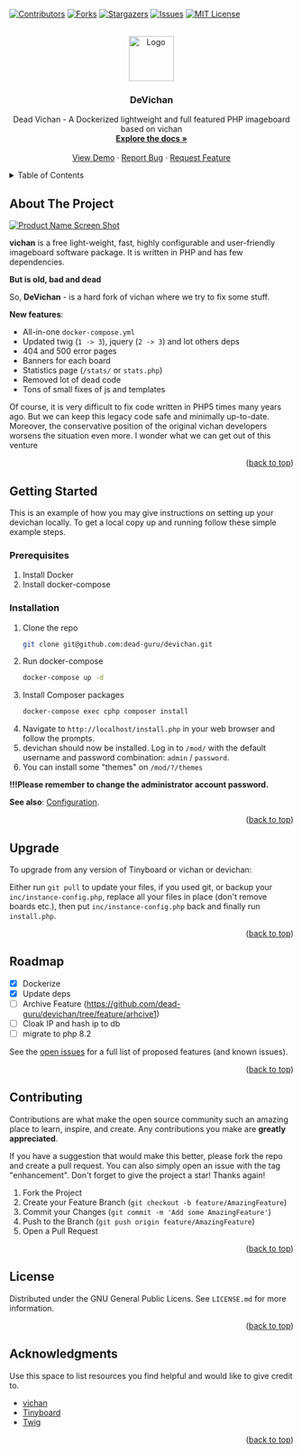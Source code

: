 <a name="readme-top"></a>



<!-- PROJECT SHIELDS -->
<!--
*** I'm using markdown "reference style" links for readability.
*** Reference links are enclosed in brackets [ ] instead of parentheses ( ).
*** See the bottom of this document for the declaration of the reference variables
*** for contributors-url, forks-url, etc. This is an optional, concise syntax you may use.
*** https://www.markdownguide.org/basic-syntax/#reference-style-links
-->
[![Contributors][contributors-shield]][contributors-url]
[![Forks][forks-shield]][forks-url]
[![Stargazers][stars-shield]][stars-url]
[![Issues][issues-shield]][issues-url]
[![MIT License][license-shield]][license-url]



<!-- PROJECT LOGO -->
<br />
<div align="center">
  <a href="https://github.com/dead-guru/devichan">
    <img src="https://i.imgur.com/pzQwvyq.gif" alt="Logo" width="80" height="80">
  </a>

<h3 align="center">DeVichan</h3>

  <p align="center">
    Dead Vichan - A Dockerized lightweight and full featured PHP imageboard based on vichan
    <br />
    <a href="https://github.com/dead-guru/devichan/wiki"><strong>Explore the docs »</strong></a>
    <br />
    <br />
    <a href="https://4.dead.guru/">View Demo</a>
    ·
    <a href="https://github.com/dead-guru/devichan/issues">Report Bug</a>
    ·
    <a href="https://github.com/dead-guru/devichan/issues">Request Feature</a>
  </p>
</div>



<!-- TABLE OF CONTENTS -->
<details>
  <summary>Table of Contents</summary>
  <ol>
    <li>
      <a href="#about-the-project">About The Project</a>
    </li>
    <li>
      <a href="#getting-started">Getting Started</a>
      <ul>
        <li><a href="#prerequisites">Prerequisites</a></li>
        <li><a href="#installation">Installation</a></li>
      </ul>
    </li>
    <li><a href="#upgrade">Upgrade</a></li>
    <li><a href="#roadmap">Roadmap</a></li>
    <li><a href="#contributing">Contributing</a></li>
    <li><a href="#license">License</a></li>
    <li><a href="#acknowledgments">Acknowledgments</a></li>
  </ol>
</details>



<!-- ABOUT THE PROJECT -->
## About The Project

[![Product Name Screen Shot][product-screenshot]](https://user-images.githubusercontent.com/1472664/211690585-1732c076-4889-447f-88ff-8912b18b4a05.png)

**vichan** is a free light-weight, fast, highly configurable and user-friendly imageboard software package. It is written in PHP and has few dependencies.

**But is old, bad and dead**

So, **DeVichan** - is a hard fork of vichan where we try to fix some stuff.

**New features**:
* All-in-one `docker-compose.yml`
* Updated twig (`1 -> 3`), jquery (`2 -> 3`) and lot others deps
* 404 and 500 error pages
* Banners for each board
* Statistics page (`/stats/` or `stats.php`)
* Removed lot of dead code
* Tons of small fixes of js and templates

Of course, it is very difficult to fix code written in PHP5 times many years ago. But we can keep this legacy code safe and minimally up-to-date. Moreover, the conservative position of the original vichan developers worsens the situation even more. I wonder what we can get out of this venture

<p align="right">(<a href="#readme-top">back to top</a>)</p>


<!-- GETTING STARTED -->
## Getting Started

This is an example of how you may give instructions on setting up your devichan locally.
To get a local copy up and running follow these simple example steps.

### Prerequisites

1) Install Docker
2) Install docker-compose

### Installation

1. Clone the repo
   ```sh
   git clone git@github.com:dead-guru/devichan.git
   ```
2. Run docker-compose
   ```sh
   docker-compose up -d
   ```
3. Install Composer packages
   ```sh
   docker-compose exec cphp composer install
   ```
4. Navigate to `http://localhost/install.php` in your web browser and follow the prompts.
5. devichan should now be installed. Log in to `/mod/` with the default username and password combination: `admin` / `password`.
6. You can install some "themes" on `/mod/?/themes`

**!!!Please remember to change the administrator account password.**

**See also**: [Configuration](https://github.com/dead-guru/devichan/wiki/Configuraion).

<p align="right">(<a href="#readme-top">back to top</a>)</p>



<!-- Upgrade details -->
## Upgrade

To upgrade from any version of Tinyboard or vichan or devichan:

Either run `git pull` to update your files, if you used git, or backup your `inc/instance-config.php`, replace all your files in place (don't remove boards etc.), then put `inc/instance-config.php` back and finally run `install.php`.

<p align="right">(<a href="#readme-top">back to top</a>)</p>



<!-- ROADMAP -->
## Roadmap

- [x] Dockerize
- [x] Update deps
- [ ] Archive Feature (https://github.com/dead-guru/devichan/tree/feature/arhcive1)
- [ ] Cloak IP and hash ip to db
- [ ] migrate to php 8.2

See the [open issues](https://github.com/dead-guru/devichan/issues) for a full list of proposed features (and known issues).

<p align="right">(<a href="#readme-top">back to top</a>)</p>



<!-- CONTRIBUTING -->
## Contributing

Contributions are what make the open source community such an amazing place to learn, inspire, and create. Any contributions you make are **greatly appreciated**.

If you have a suggestion that would make this better, please fork the repo and create a pull request. You can also simply open an issue with the tag "enhancement".
Don't forget to give the project a star! Thanks again!

1. Fork the Project
2. Create your Feature Branch (`git checkout -b feature/AmazingFeature`)
3. Commit your Changes (`git commit -m 'Add some AmazingFeature'`)
4. Push to the Branch (`git push origin feature/AmazingFeature`)
5. Open a Pull Request

<p align="right">(<a href="#readme-top">back to top</a>)</p>



<!-- LICENSE -->
## License

Distributed under the GNU General Public Licens. See `LICENSE.md` for more information.

<p align="right">(<a href="#readme-top">back to top</a>)</p>


<!-- ACKNOWLEDGMENTS -->
## Acknowledgments

Use this space to list resources you find helpful and would like to give credit to.

* [vichan](https://github.com/vichan-devel/vichan)
* [Tinyboard](https://github.com/savetheinternet/Tinyboard)
* [Twig](https://twig.symfony.com/doc/2.x/)


<p align="right">(<a href="#readme-top">back to top</a>)</p>



<!-- MARKDOWN LINKS & IMAGES -->
<!-- https://www.markdownguide.org/basic-syntax/#reference-style-links -->
[contributors-shield]: https://img.shields.io/github/contributors/dead-guru/devichan.svg?style=for-the-badge
[contributors-url]: https://github.com/dead-guru/devichan/graphs/contributors
[forks-shield]: https://img.shields.io/github/forks/dead-guru/devichan.svg?style=for-the-badge
[forks-url]: https://github.com/dead-guru/devichan/network/members
[stars-shield]: https://img.shields.io/github/stars/dead-guru/devichan.svg?style=for-the-badge
[stars-url]: https://github.com/dead-guru/devichan/stargazers
[issues-shield]: https://img.shields.io/github/issues/dead-guru/devichan.svg?style=for-the-badge
[issues-url]: https://github.com/dead-guru/devichan/issues
[license-shield]: https://img.shields.io/badge/License-GPLv3-blue.svg?style=for-the-badge
[license-url]: https://github.com/dead-guru/devichan/blob/master/LICENSE.txt
[product-screenshot]: https://user-images.githubusercontent.com/1472664/211690585-1732c076-4889-447f-88ff-8912b18b4a05.png
